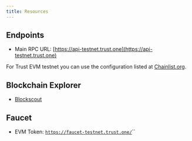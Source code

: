 ```yaml
---
title: Resources
---
```


## Endpoints

* Main RPC URL: [https://api-testnet.trust.one](https://api-testnet.trust.one)

For Trust EVM testnet you can use the configuration listed at [Chainlist.org](https://chainlist.org/).

## Blockchain Explorer

* [Blockscout](https://explorer-testnet.trust.one/)

## Faucet

* EVM Token: [`https://faucet-testnet.trust.one/`](https://faucet-testnet.trust.one/)``
